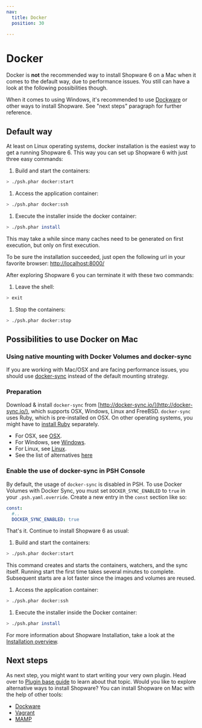 ```yaml
---
nav:
  title: Docker
  position: 30

---
```


# Docker

Docker is **not** the recommended way to install Shopware 6 on a Mac when it comes to the default way, due to performance issues. You still can have a look at the following possibilities though.

When it comes to using Windows, it's recommended to use [Dockware](dockware) or other ways to install Shopware. See "next steps" paragraph for further reference.

## Default way

At least on Linux operating systems, docker installation is the easiest way to get a running Shopware 6. This way you can set up Shopware 6 with just three easy commands:

1. Build and start the containers:

```bash
> ./psh.phar docker:start
```

1. Access the application container:

```bash
> ./psh.phar docker:ssh
```

1. Execute the installer inside the docker container:

```bash
> ./psh.phar install
```

This may take a while since many caches need to be generated on first execution, but only on first execution.

To be sure the installation succeeded, just open the following url in your favorite browser: [http://localhost:8000/](http://localhost:8000/)

After exploring Shopware 6 you can terminate it with these two commands:

1. Leave the shell:

```bash
> exit
```

1. Stop the containers:

```bash
> ./psh.phar docker:stop
```

## Possibilities to use Docker on Mac

### Using native mounting with Docker Volumes and docker-sync

If you are working with Mac/OSX and are facing performance issues, you should use [docker-sync](http://docker-sync.io/) instead of the default mounting strategy.

### Preparation

Download & install `docker-sync` from [http://docker-sync.io/](http://docker-sync.io/), which supports OSX, Windows, Linux and FreeBSD. `docker-sync` uses Ruby, which is pre-installed on OSX. On other operating systems, you might have to [install Ruby](https://www.ruby-lang.org/en/) separately.

* For OSX, see [OSX](https://docker-sync.readthedocs.io/en/latest/getting-started/installation.html#installation-osx).
* For Windows, see [Windows](https://docker-sync.readthedocs.io/en/latest/getting-started/installation.html#installation-windows).
* For Linux, see [Linux](https://docker-sync.readthedocs.io/en/latest/getting-started/installation.html#installation-linux).
* See the list of alternatives [here](https://docker-sync.readthedocs.io/en/latest/miscellaneous/alternatives.html)

### Enable the use of docker-sync in PSH Console

By default, the usage of `docker-sync` is disabled in PSH. To use Docker Volumes with Docker Sync, you must set `DOCKER_SYNC_ENABLED` to `true` in your `.psh.yaml.override`. Create a new entry in the `const` section like so:

```yaml
const:
  #..
  DOCKER_SYNC_ENABLED: true
```

That's it. Continue to install Shopware 6 as usual:

1. Build and start the containers:

```bash
> ./psh.phar docker:start
```

This command creates and starts the containers, watchers, and the sync itself. Running start the first time takes several minutes to complete. Subsequent starts are a lot faster since the images and volumes are reused.

1. Access the application container:

```bash
> ./psh.phar docker:ssh
```

1. Execute the installer inside the Docker container:

```bash
> ./psh.phar install
```

For more information about Shopware Installation, take a look at the [Installation overview](overview).

## Next steps

As next step, you might want to start writing your very own plugin. Head over to [Plugin base guide](../plugins/plugins/plugin-base-guide) to learn about that topic. Would you like to explore alternative ways to install Shopware? You can install Shopware on Mac with the help of other tools:

* [Dockware](dockware)
* [Vagrant](vagrant)
* [MAMP](mamp)

